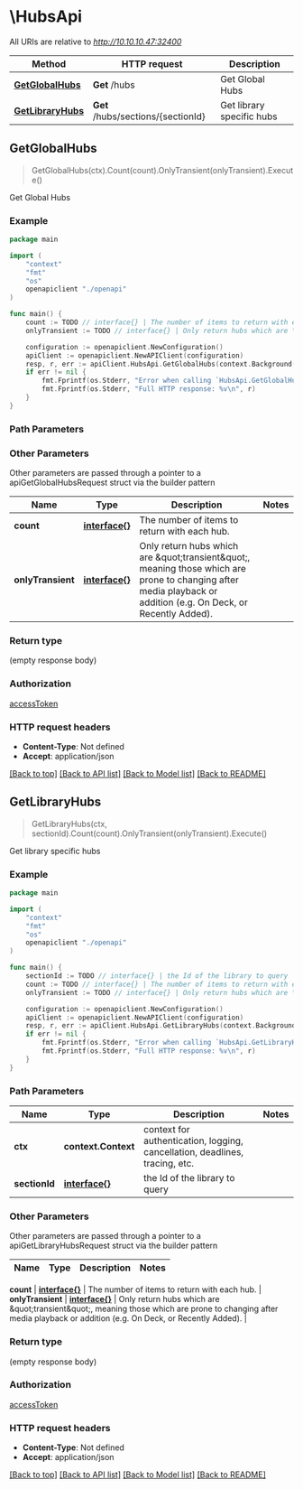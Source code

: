 # \HubsApi

All URIs are relative to *http://10.10.10.47:32400*

Method | HTTP request | Description
------------- | ------------- | -------------
[**GetGlobalHubs**](HubsApi.md#GetGlobalHubs) | **Get** /hubs | Get Global Hubs
[**GetLibraryHubs**](HubsApi.md#GetLibraryHubs) | **Get** /hubs/sections/{sectionId} | Get library specific hubs



## GetGlobalHubs

> GetGlobalHubs(ctx).Count(count).OnlyTransient(onlyTransient).Execute()

Get Global Hubs



### Example

```go
package main

import (
    "context"
    "fmt"
    "os"
    openapiclient "./openapi"
)

func main() {
    count := TODO // interface{} | The number of items to return with each hub. (optional)
    onlyTransient := TODO // interface{} | Only return hubs which are \"transient\", meaning those which are prone to changing after media playback or addition (e.g. On Deck, or Recently Added). (optional)

    configuration := openapiclient.NewConfiguration()
    apiClient := openapiclient.NewAPIClient(configuration)
    resp, r, err := apiClient.HubsApi.GetGlobalHubs(context.Background()).Count(count).OnlyTransient(onlyTransient).Execute()
    if err != nil {
        fmt.Fprintf(os.Stderr, "Error when calling `HubsApi.GetGlobalHubs``: %v\n", err)
        fmt.Fprintf(os.Stderr, "Full HTTP response: %v\n", r)
    }
}
```

### Path Parameters



### Other Parameters

Other parameters are passed through a pointer to a apiGetGlobalHubsRequest struct via the builder pattern


Name | Type | Description  | Notes
------------- | ------------- | ------------- | -------------
 **count** | [**interface{}**](interface{}.md) | The number of items to return with each hub. | 
 **onlyTransient** | [**interface{}**](interface{}.md) | Only return hubs which are \&quot;transient\&quot;, meaning those which are prone to changing after media playback or addition (e.g. On Deck, or Recently Added). | 

### Return type

 (empty response body)

### Authorization

[accessToken](../README.md#accessToken)

### HTTP request headers

- **Content-Type**: Not defined
- **Accept**: application/json

[[Back to top]](#) [[Back to API list]](../README.md#documentation-for-api-endpoints)
[[Back to Model list]](../README.md#documentation-for-models)
[[Back to README]](../README.md)


## GetLibraryHubs

> GetLibraryHubs(ctx, sectionId).Count(count).OnlyTransient(onlyTransient).Execute()

Get library specific hubs



### Example

```go
package main

import (
    "context"
    "fmt"
    "os"
    openapiclient "./openapi"
)

func main() {
    sectionId := TODO // interface{} | the Id of the library to query
    count := TODO // interface{} | The number of items to return with each hub. (optional)
    onlyTransient := TODO // interface{} | Only return hubs which are \"transient\", meaning those which are prone to changing after media playback or addition (e.g. On Deck, or Recently Added). (optional)

    configuration := openapiclient.NewConfiguration()
    apiClient := openapiclient.NewAPIClient(configuration)
    resp, r, err := apiClient.HubsApi.GetLibraryHubs(context.Background(), sectionId).Count(count).OnlyTransient(onlyTransient).Execute()
    if err != nil {
        fmt.Fprintf(os.Stderr, "Error when calling `HubsApi.GetLibraryHubs``: %v\n", err)
        fmt.Fprintf(os.Stderr, "Full HTTP response: %v\n", r)
    }
}
```

### Path Parameters


Name | Type | Description  | Notes
------------- | ------------- | ------------- | -------------
**ctx** | **context.Context** | context for authentication, logging, cancellation, deadlines, tracing, etc.
**sectionId** | [**interface{}**](.md) | the Id of the library to query | 

### Other Parameters

Other parameters are passed through a pointer to a apiGetLibraryHubsRequest struct via the builder pattern


Name | Type | Description  | Notes
------------- | ------------- | ------------- | -------------

 **count** | [**interface{}**](interface{}.md) | The number of items to return with each hub. | 
 **onlyTransient** | [**interface{}**](interface{}.md) | Only return hubs which are \&quot;transient\&quot;, meaning those which are prone to changing after media playback or addition (e.g. On Deck, or Recently Added). | 

### Return type

 (empty response body)

### Authorization

[accessToken](../README.md#accessToken)

### HTTP request headers

- **Content-Type**: Not defined
- **Accept**: application/json

[[Back to top]](#) [[Back to API list]](../README.md#documentation-for-api-endpoints)
[[Back to Model list]](../README.md#documentation-for-models)
[[Back to README]](../README.md)

